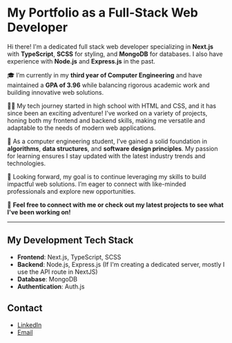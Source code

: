 # My Portfolio as a Full-Stack Web Developer 

Hi there! I'm a dedicated full stack web developer specializing in **Next.js** with **TypeScript**, **SCSS** for styling, and **MongoDB** for databases. I also have experience with **Node.js** and **Express.js** in the past.

🎓 I’m currently in my **third year of Computer Engineering** and have maintained a **GPA of 3.96** while balancing rigorous academic work and building innovative web solutions.

👨‍💻 My tech journey started in high school with HTML and CSS, and it has since been an exciting adventure! I've worked on a variety of projects, honing both my frontend and backend skills, making me versatile and adaptable to the needs of modern web applications.

🔧 As a computer engineering student, I’ve gained a solid foundation in **algorithms**, **data structures**, and **software design principles**. My passion for learning ensures I stay updated with the latest industry trends and technologies.

🌟 Looking forward, my goal is to continue leveraging my skills to build impactful web solutions. I’m eager to connect with like-minded professionals and explore new opportunities.

🔗 **Feel free to connect with me or check out my latest projects to see what I've been working on!**

---

## My Development Tech Stack

- **Frontend**: Next.js, TypeScript, SCSS
- **Backend**: Node.js, Express.js (If I'm creating a dedicated server, mostly I use the API route in NextJS)
- **Database**: MongoDB
- **Authentication**: Auth.js


## Contact

- [LinkedIn](#https://www.linkedin.com/in/ahmedjk34/)
- [Email](ahmedtaher212005@gmail.com)
